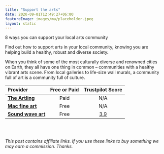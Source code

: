 ```yaml
---
title: "Support the arts"
date: 2020-09-01T12:49:27+06:00
featureImage: images/ma/placeholder.jpeg
layout: static
---
```


8 ways you can support your local arts community

Find out how to support arts in your local community, knowing you are helping build a healthy, robust and diverse society.

When you think of some of the most culturally diverse and renowned cities on Earth, they all have one thing in common – communities with a healthy vibrant arts scene. From local galleries to life-size wall murals, a community full of art is a community full of culture.

| Provider      | Free or Paid  |  Trustpilot Score  |
| :-----------          | :--------------:      |  :--------------:         |
| [**The Artling**](https://theartling.com/en/artzine/support-local-arts-community) | Paid | N/A
| [**Mac fine art**](https://macfineart.com/how-you-can-support-your-local-art-community/) | Free | N/A
| [**Sound wave art**](https://soundwaveart.com/how-to-support-your-local-arts-community/) | Free | [3.9](https://uk.trustpilot.com/review/soundwaveart.com) | 
  

<br/><br/>

*This post contains affiliate links. If you use these links to buy something we may
earn a commission. Thanks.*






